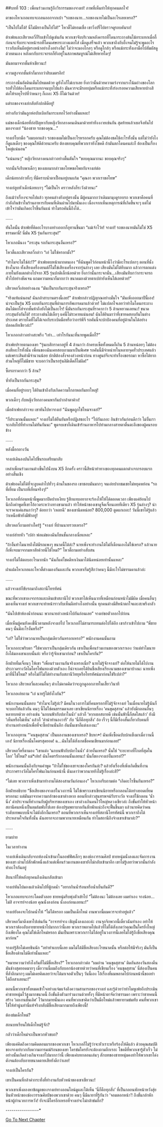 ##บทที่ 103 : เพื่อนร่วมงานรู้ถึงวีรกรรมของจางเย่!
ภาพที่เห็นทำให้ทุกคนตกใจ!

ตาของโหวเกอแทบจะถลนออกจากเบ้า “รถของนาย…รถของนายไม่เป็นอะไรเลยเหรอ?”

“เป็นไปไม่ได้! นี่ไม่มีทางเป็นไปได้!” โหวตี้ไม่ยอมเชื่อ เขาวิ่งปรี่ไปตรวจดูรอบคันรถ!

ต้าเฟยและเสียวหลวี่ก็รีบเข้าไปดูเช่นกัน พวกเขาจับบริเวณหลังคารถที่โดนกระถางต้นไม้กระแทกเมื่อกี้ ก่อนจะจับกระจกหน้ารถที่โดนเศษกระถางแตกใส่ เมื่อดูเสร็จแล้ว พวกเขาถึงกับอึ้งจนไม่รู้จะพูดอะไร ราวกับเห็นผีอยู่ตรงหน้าอย่างไงอย่างงั้น! ไม่ว่าจะมองไกลๆ หรือดูใกล้ๆ หรือแม้กระทั่งเอามือไปสัมผัสดูด้วยตนเอง หลังคากับกระจกรถก็ยังอยู่ในสภาพสมบูรณ์ไม่เสียหายใดๆ!

มันตกมาจากชั้นห้าเชียวนะ!

ความสูงจากชั้นห้าก็มากกว่าสิบเมตรอีก!

กระถางนั่นอัดดินเต็มไปหมดด้วย ดูยังไงก็ไม่เบาเลย ยิ่งกว่านั้นด้วยความเร่งจากแรงโน้มถ่วงของโลก รถทั่วไปต้องโดนกระแทกจนบุบไปแล้ว มันควรจะมีรอยบุ๋มหรือแม้กระทั่งร่องรอยความเสียหายบ้างสิ ต่อให้รถยุโรปที่ว่าหนาๆ ก็เถอะ X5 ก็ไม่เว้นด้วย!

แต่รถของจางเย่กลับยังปกติดีอยู่!

อย่างกับว่ามันถูกห่อบับเบิลกันกระแทกไว้อย่างนั้นแหละ!

แม่ของเด็กน้อยที่ก่อปัญหากับหญิงวัยกลางคนเดินมาด้วยท่าทีงงงวยเช่นกัน สุดท้ายแล้วเธอจึงหันไปมองจางเย่ “น้องชาย รถของคุณ...”

จางเย่โบกมือ “ผมบอกแล้ว รถของผมไม่เป็นอะไรหรอกครับ คุณไม่ต้องชดใช้อะไรทั้งนั้น แต่ไม่ว่ายังไงก็ดูแลเด็กๆ ของคุณให้ดีด้วยนะครับ ต้องขอบคุณที่พวกเรายังโชคดี ถ้ามันตกโดนคนล่ะก็ ต้องเป็นเรื่องใหญ่แน่นอน”

“แน่นอนๆ” หญิงวัยกลางคนกล่าวอย่างตื้นตันใจ “ขอบคุณมากนะ ขอบคุณจริงๆ”

จากนั้นจึงรีบพาเด็กๆ ของเธอมากล่าวขอโทษขอโพยกับจางเย่ต่อ

เด็กน้อยกล่าวทั้งๆ ที่มีคราบน้ำตาเปื้อนอยู่บนแก้ม “คุณอา พวกเราขอโทษ”

จางเย่ลูบหัวเด็กน้อยเบาๆ “ไม่เป็นไร คราวหลังก็ระวังด้วยนะ” 

ถึงแม้ว่าเรื่องจะจบไปแล้ว ทุกคนต่างยังอยู่ตรงนั้น มีผู้คนมากกว่าเดิมมามุงดูรอบรถ พวกเขาคือคนที่กำลังกินข้าวในร้านอาหารกับคนที่เดินผ่านไปมานั่นเอง เนื่องจากเห็นเหตุการณ์ที่เกิดขึ้นจะๆ แต่ไม่เข้าใจว่ามันเกิดอะไรขึ้นกันแน่ ทำไมรถคันนี้ถึงได้..


…...


ทันใดนั้น ต้าเฟยที่คิดอะไรบางอย่างออกก็อุทานขึ้นมา “แม่เจ้าโว้ย! จางเย่! รถของนายมันไม่ใช่ X5 ธรรมดานี่! นี่มัน X5 รุ่นกันกระสุน!”

โหวเกอมึนงง “กระสุน รถกันกระสุนงั้นเหรอ?”

โหวตี้และเสียวหลวี่กล่าว “เอ๋ ไม่ใช่หรอกมั้ง?”

“ทำไมจะไม่ใช่ล่ะ!?” ต้าเฟยตบหน้าผากตนเอง “ที่ฉันพูดไว้ก่อนหน้านี้ไงว่ามีอะไรแปลกๆ ตอนที่นั่งข้างในรถ ทั้งเสียงเครื่องยนต์ก็ไม่ใช่เสียงเครื่องจากรุ่นล่างๆ เลย เสียงมันไม่ได้ทึบมาก แล้วการตกแต่งภายในยังแตกต่างไปจาก X5 รุ่นปกติเล็กน้อยด้วย ยิ่งกว่านั้นกระจกนั่น…เสียงมันทึบกว่ากระจกรถทั่วไปอย่างชัดเจน แถมความหนาก็มากกว่า ขนาดมองด้วยตาเปล่ายังเห็นได้เลยด้วย!”

เสียวหลวี่เอ่ยอย่างฉงน “มันเป็นรถกันกระสุนจริงเหรอ?”

“จริงแท้แน่นอน! ฉันกล้าสาบานตรงนี้เลย!” ต้าเฟยกล่าวปฏิญาณอย่างมั่นใจ “มันเพิ่งออกมาปีนี้เอง! น่าจะเป็นรุ่น X5 แบบกันกระสุนที่ผ่านการอัพเกรดมาแล้วด้วย! ไม่แปลกใจเลยว่าทำไมโดนกระถางต้นไม้ตกใส่จากชั้นห้าถึงยังไม่เป็นอะไร! นี่มันรถกันกระสุนที่ราคากว่า 5 ล้านหยวนเลยนะ! ขนาดกระสุนยังกันได้! กระถางต้นไม้เล็กๆ แค่นี้ไม่ระคายแน่นอน! ฉันได้ยินมาว่าที่เขาทดสอบกันในต่างประเทศ ตราบใดที่ไม่ได้เจอกับระเบิดมือหรือว่าอาร์พีจี รถคันนี้จะปกป้องคนที่อยู่ด้านในได้อย่างปลอดภัยเชียวล่ะ!”

โหวเกอกล่าวอย่างสะพรึง “เท่า… เท่าไรกันนะที่นายพูดเมื่อกี้?”

ต้าเฟยปรายตามองเขา “รุ่นเบสิกราคาอยู่ที่ 4 ล้านกว่า ถ้าครบเซ็ตทั้งหมดก็เกิน 5 ล้านหน่อยๆ ไม่ต้องสงสัยอะไรทั้งนั้น เพื่อนของฉันเคยสอบถามมาเป็นพิเศษ รถคันนี้มีจำหน่ายในหลายจุดทั่วประเทศแล้ว แต่เพราะสินค้ามีจำนวนน้อย ปกติต้องสั่งจองล่วงหน้าก่อน ทางศูนย์จึงจะทำเรื่องขอรถมา หาซื้อได้ยาก ส่วนใหญ่ก็ไม่มีขาย จะบอกว่าเป็นรถรุ่นลิมิเต็ดก็ไม่ผิด!”

ซื้อรถราคากว่า 5 ล้าน?

ซ้ำยังเป็นรถกันกระสุน?

เมื่อคนที่อยู่รอบๆ ได้ยินเข้าถึงกับเกิดความโกลาหลกันยกใหญ่!

พวกเด็กๆ กับหญิงวัยกลางคนพากันปากอ้าตาค้าง!

เมื่อต้าเฟยกล่าวจบ เขาหันไปหาจางเย่ “ฉันพูดถูกใช่ไหมจางเย่?”

“ก็ประมาณนั้นแหละ” จางเย่ไม่ได้ยืนยันหรือปฏิเสธอะไร “ไปกันเถอะ กินข้าวกันก่อนดีกว่า ไม่งั้นเราจะกลับไปที่ทำงานไม่ทันกันนะ” พูดจบเขาก็เดินเข้าร้านอาหารไปท่ามกลางสายตาตื่นตะลึงของผู้คนรอบข้าง


……


หลังมื้อกลางวัน

จางเย่เดินลงบันไดไปขึ้นรถเตรียมกลับ

เหล่าเพื่อนร่วมงานต่างขึ้นไปนั่งบน X5 อีกครั้ง คราวนี้สีหน้าท่าทางของทุกคนแตกต่างจากรอบแรกอย่างสิ้นเชิง

ต้าเฟยอดไม่ได้ที่จะลูบคลำไปทั่วๆ ด้านในของรถ เขาชอบมันมากๆ จนเอ่ยปากชมเชยไม่หยุดหย่อน “รถที่เยี่ยม เป็นรถที่เยี่ยมจริงๆ!”

โหวเกอที่ก่อนหน้านี้พูดมากปิดปากเงียบ รู้สึกแทบอยากจะร้องไห้ให้ได้ตลอดเวลา เพียงแค่ย้อนไปนึกถึงคำพูดที่เขาโอ้อวดระหว่างทางขามาแล้ว ทำให้หน้าของเขาดูจืดเจื่อนเลยทีเดียว X5 รุ่นล่างๆ? น่าจะราคาแค่แสนกว่าๆ? ด้อยกว่า ‘เหลยฉี’ ของเขานิดหน่อย? 800,000 ตูดแกเถอะ! วันนี้เขาได้รู้แล้วว่าเหนือฟ้ายังมีฟ้าอยู่!

เสียวหลวี่ถามอย่างใคร่รู้ “จางเย่ ที่บ้านนายรวยเหรอ?”

จางเย่ส่ายหัว “เปล่า พ่อแม่ของฉันก็ชนชั้นกลางเนี่ยแหละ”

“ถ้างั้นทำไมนายถึงได้มีรถแพงๆ ขนาดนี้ได้ล่ะ? นายเพิ่งจะทำงานได้ไม่กี่เดือนเองไม่ใช่เหรอ? แล้วนายก็เพิ่งจบมาจากมหาลัยด้วยนี่ใช่ไหม?” โหวตี้ถามอย่างสับสน

จางเย่ไม่ได้ตอบอะไรมากนัก “ฉันก็แค่โชคดีหาเงินมาได้นิดหน่อยเท่านั้นแหละ”

ฝาแฝดโหวเกอและโหวตี้ต่างมองกันและกัน พวกเขาเริ่มรู้สึกว่าคนๆ นี้มีอะไรไม่ธรรมดาแล้วล่ะ


……


แล้วจางเย่ก็ขับรถมาถึงสถานีโทรทัศน์

ขณะที่พวกเขาลงจากรถและเดินเข้าสถานีไป พวกเขาได้เห็นฉากที่เหมือนก่อนหน้าไม่มีผิด เมื่อคนอื่นๆ มองเห็นจางเย่ พวกเขาจะทำหน้าราวกับเห็นผีอย่างไงอย่างนั้น ทุกคนต่างมีสีหน้าตกใจและสะพรึงกลัว

“ฉันไปเข้าห้องน้ำก่อนนะ พวกนายล่วงหน้าไปกันก่อนเลย” จางเย่ขอตัวออกไปก่อน

เมื่อเห็นผู้คนยังคงชี้นิ้วตามหลังจางเย่ไป โหวเกอก็ไม่สามารถทนต่อไปได้อีก เขาก้าวเข้าไปถาม “พี่ชาย คนๆ นั้นมีอะไรงั้นหรือ?”

“เอ๋? ไม่ใช่ว่าพวกนายเป็นกลุ่มเดียวกันหรอกเหรอ?” พนักงานคนนั้นถาม

โหวเกอกะพริบตา “ใช่พวกเราเป็นกลุ่มเดียวกัน เขาเป็นเพื่อนร่วมงานของพวกเราเอง ว่าแต่ทำไมนายถึงได้มองเขาแบบนั้นล่ะ หรือว่ารู้จักเขามาก่อน? เขาเป็นใครกัน?”

อีกฝ่ายยิ้มเจื่อนๆ ให้เขา “เพื่อนร่วมงานกันจริงเหรอเนี่ย? นายไม่รู้จักจางเย่? ต่อให้นายไม่ได้ไปงานประกวดรางวัลไมโครโฟนทองด้วยตัวเอง ก็น่าจะเคยได้ยินชื่อเสียงเรียงนามของเขามาบ้างนะ นายเพิ่งมาที่นี่ใช่ไหม? หรือไม่ก็ไม่ได้ทำงานกับสถานีวิทยุหรือโทรทัศน์มาก่อนใช่รึเปล่า?”

โหวเกอ เสียวหลวี่และคนอื่นๆ ต่างไม่คาดคิดว่าจะถูกดูออกภายในเสี้ยววินาที

โหวเกอเอ่ยถาม “เอ๋ นายรู้ได้ยังไงกัน?”

พนักงานคนนั้นตอบ “ทำไมจะไม่รู้ล่ะ? มีคนในวงการไม่กี่คนหรอกที่ไม่รู้จักจางเย่ ในเมื่อนายไม่รู้ฉันก็จะบอกให้แล้วกัน คนๆ นี้ไม่ใช่คนธรรมดาเลย เขาเขียนนิยายเรื่อง ‘คนขุดสุสาน’ แล้วยังมีกลอนอื่นๆ หลายบทด้วย อย่างเช่น ‘นกบนฟ้ากับปลาในน้ำ’ แล้วก็ ‘หากเธอสบายดี เช่นนั้นฟ้านี้ก็สดใสแล้ว’ ยังมี ‘เห็นหรือไม่เห็น’ แล้วก็ ‘ลำนำทำนองวารี’ กับ ‘นี่ก็คือทุกสิ่ง’ อ้อ เร็วๆ นี้ก็มีเรื่องสั้นเกี่ยวกับคนที่ทำงานอย่างหนักเพื่อที่จะซื้อบ้านนั่นอีก อันนั้นเขาก็แต่งเองนะ”

โหวเกออุทาน “‘คนขุดสุสาน’ เป็นผลงานของเขาเหรอ? ชิบหา*! ฉันเพิ่งซื้อฉบับปกแข็งมาเมื่อวานนี้เอง! นิยายเรื่องนั้นโคตรสุดยอด! ฉ...ฉันไม่ได้สังเกตชื่อคนเขียนมาก่อนเลย!”　　

เสียวหลวี่หรี่ตามอง “เขาแต่ง ‘นกบนฟ้ากับปลาในน้ำ’ ด้วยงั้นเหรอ? นั่นใช่ ‘ระยะทางที่ไกลที่สุดในโลก’ ใช่ไหม? แม่*เอ้ย! ฉันโคตรรักกลอนนั้นเลยนะ! นั่นก็ของจางเย่งั้นเหรอ!?”

พนักงานคนนั้นถึงกับจนคำพูด “ถ้าไม่ใช่ของเขาจะของใครกันล่ะ? แล้วยังเรื่องที่เพิ่งเกิดขึ้นที่งานประกาศรางวัลไมโครโฟนเงินก่อนหน้านี้ ฉันเดาว่าพวกนายยังไม่รู้เรื่องล่ะสิ?”

“ไม่เลย พวกเราเพิ่งเข้ามาทำงานได้สองสามวันก่อนเอง” โหวเกอรีบถามต่อ “เกิดอะไรขึ้นกันเหรอ?”

อีกฝ่ายอธิบาย “ชื่อเสียงของจางเย่ในวงการนี้ ไม่ใช่เพราะเขาเขียนนิยายหรือกลอนได้อย่างยอดเยี่ยมหรอกนะ แต่มันมาจากความกล้าของเขาต่างหาก ตอนที่กล่าวสุนทรพจน์รับรางวัล จางเย่ใช้กลอน ‘น้ำนิ่ง’ ด่าประจานที่ทำงานกับผู้บริหารของเขาเอง เขาล่วงเกินคนไว้ใหญ่หลวงเชียวล่ะ ถึงขั้นทำให้หัวหน้าสถานีคนหนึ่งเป็นลมล้มพับไปเลย ต้องปฐมพยาบาลกันสักพักแน่ะถึงจะฟื้นขึ้นมา แล้วนายคิดว่าคนระดับเทพแบบนี้จะไม่ดังอีกงั้นเหรอ? ตอนที่พวกเราเห็นจางเย่ที่สถานีโทรทัศน์นี้ พวกเราถึงได้ประหลาดใจกันทั้งนั้น ฉันอยากจะถามพวกนายเหมือนกัน ทำไมสถานีถึงจ้างเขาเข้ามาล่ะ?”



……



ยามบ่าย

ในเวลาทำงาน

จางเย่เพิ่งเดินกลับจากห้องน้ำเข้ามาในออฟฟิศเล็กๆ ของช่องวรรณศิลป์ ชายหนุ่มนั่งลงและจัดการงานของเขา ผ่านไปสักพักหนึ่งแล้วแต่เพื่อนร่วมงานของเขายังไม่กลับเข้ามาอีก เขาไม่รู้เลยว่าพวกนั้นกำลังทำอะไรกันอยู่

สิบนาทีให้หลังทุกคนถึงเดินกลับเข้ามา

จางเย่หันไปมองแล้วเดินไปที่ตู้กดน้ำ “อยากกินน้ำร้อนหรือน้ำเย็นกันดี?”

โหวเกอแทบจะกระโดดตัวลอย ชายหนุ่มรีบพุ่งตัวเข้าไป “ไม่ต้องนะ ไม่ต้องเลย ผมทำเอง จางน้อย…ไม่สิ อาจารย์จางน้อย คุณนั่งลงก่อน นั่งลงก่อนเลยนะ!”

จางเย่ยังคงจะไปกดน้ำให้ “ไม่ได้หรอก ผมเป็นเด็กใหม่ งานพวกนี้ผมควรจะทำอยู่แล้ว”

เสียวหลวี่มาดึงเขาไปเช่นกัน “อาจารย์จาง เชิญนั่งลงเถอะค่ะ งานจุกจิกพวกนี้เดี๋ยวฉันทำเอง อย่าให้พวกเราต้องอับอายขายหน้าไปมากกว่านี้เลย พวกเราพลาดไปแล้วที่ไม่ได้สังเกตว่าคุณเป็นใครยิ่งใหญ่ถึงเพียงใด คุณไม่ใช่เด็กใหม่หรอก มันเป็นเพราะพวกเราไม่ได้อยู่ในวงการนี้เลยไม่ได้รู้ถึงชื่อเสียงคุณมาก่อน”

จางเย่รู้สึกไม่เคยชินนัก “อย่าทำแบบนี้เลย ผมไม่ได้มีชื่อเสียงอะไรขนาดนั้น หรือต่อให้มีจริงๆ มันก็เป็นชื่อเสียงด้านไม่ดีเท่านั้นแหละ”

“หมายความว่ายังไงกันที่ไม่มีชื่อเสียง?” โหวเกอกล่าวต่อ “ผมอ่าน ‘คนขุดสุสาน’ ติดกันสองวันสองคืน มันช่างสุดยอดมากๆ เมื่อวานนี้ผมถึงกับบอกน้องชายด้วยว่าคนที่เขียนเรื่อง ‘คนขุดสุสาน’ นี่ต้องเป็นคนที่ล้ำลึกมากๆ ผมไม่เคยคิดเลยว่าจะได้มาเจอตัวเป็นๆ วันนี้เอง ไอ้เรื่องที่ผมพลาดไปก่อนหน้านี้ขออย่าได้ถือสาเลยนะ!”

ตอนนี้พวกเขาทั้งหมดเข้าใจอย่างแจ่มแจ้งถึงความสามารถของจางเย่ และรู้ด้วยว่าทำไมหูเฟยถึงประเมินค่าชายหนุ่มไว้สูงมากขนาดนี้ ถึงขั้นดึงตัวมาร่วมงานด้วยทั้งๆ ที่มีหน้าตาจัดว่าธรรมดา เพราะว่าชายคนนี้สร้าง ‘ผลงานชั้นเลิศ’ ไว้มากมายนั่นเอง คนที่พวกเขาคิดว่าเป็นมือใหม่แล้วพยายามข่มทับ คนที่พวกเขาใช้ให้ทำนู่นทำนี่แท้จริงกลับมีชื่อเสียงมากมายถึงเพียงนี้!

ต้องข่มเด็กใหม่?

สอนบทเรียนให้เด็กใหม่รู้จัก?

กลัวว่าเด็กใหม่จะเป็นพวกหัวขบถ?

เพียงแค่คิดถึงความคิดตอนแรกของพวกเขา โหวเกอก็ไม่รู้ว่าจะหัวเราะหรือร้องไห้ดีแล้ว ด้วยคุณสมบัติของจางเย่บวกกับความอารมณ์ร้อนของเขา ใครข่มใครยังจะต้องถามอีกเรอะ โชคดีที่พวกเขารู้ตัวเร็ว ไม่อย่างนั้นเกิดล่วงเกินจางเย่ไปมากกว่านี้ เพียงแค่บทกลอนเล่นๆ สักบทของชายหนุ่มคงทำให้พวกเขาโด่งดังจนต้องอับอายขนาดตายเสียยังดีกว่าเลย!

จางเย่เป็นใครกัน?

เขาเป็นคนที่กล้าด่ากระทั่งที่ทำงานกับหัวหน้าของเขาเชียวนะ!

พวกเขาเพิ่งลองหาข้อมูลของจางเย่ทางออนไลน์ดูและได้เห็น ‘นี่ก็คือทุกสิ่ง’ ที่เป็นกลอนหักหน้าหวังสุ่ยซินหัวหน้าของช่องวรรณศิลป์ของพวกเขาด้วย คนๆ นี้มีฉายาที่รู้กันว่า ‘จอมตอกหน้า’! ถึงขั้นกล้าหักหน้าผู้อำนวยการหวัง! ยังจะมีใครอีกเหรอที่จางเย่จะไม่กล้าข่มอีก?



-*-*-*-*-*-*-*-*-*-*-*-*-*-*-*-*-*


[Go To Next Chapter]( ./7.md)